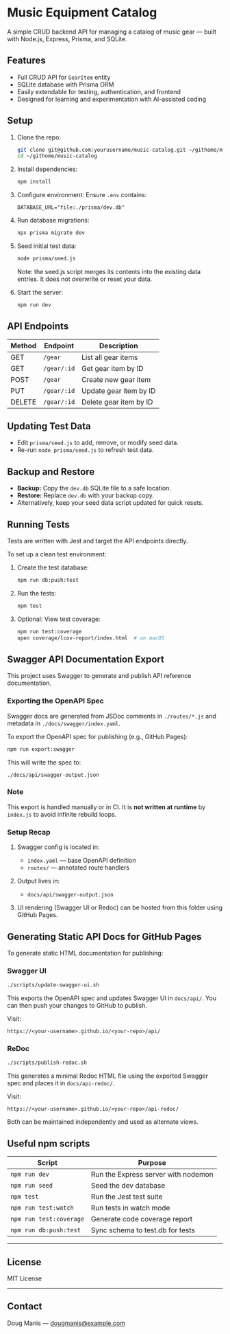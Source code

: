 # Music Equipment Catalog

A simple CRUD backend API for managing a catalog of music gear — built with Node.js, Express, Prisma, and SQLite.

## Features

- Full CRUD API for `GearItem` entity
- SQLite database with Prisma ORM
- Easily extendable for testing, authentication, and frontend
- Designed for learning and experimentation with AI-assisted coding

## Setup

1. Clone the repo:

   ```bash
   git clone git@github.com:yourusername/music-catalog.git ~/githome/music-catalog
   cd ~/githome/music-catalog
   ```

2. Install dependencies:

   ```bash
   npm install
   ```

3. Configure environment:
   Ensure `.env` contains:

   ```env
   DATABASE_URL="file:./prisma/dev.db"
   ```

4. Run database migrations:

   ```bash
   npx prisma migrate dev
   ```

5. Seed initial test data:

   ```bash
   node prisma/seed.js
   ```

   Note: the seed.js script merges its contents into the existing data entries. It does not overwrite or reset your data.

6. Start the server:

   ```bash
   npm run dev
   ```

## API Endpoints

| Method | Endpoint       | Description                 |
| ------ | -------------- | ---------------------------|
| GET    | `/gear`        | List all gear items         |
| GET    | `/gear/:id`    | Get gear item by ID         |
| POST   | `/gear`        | Create new gear item        |
| PUT    | `/gear/:id`    | Update gear item by ID      |
| DELETE | `/gear/:id`    | Delete gear item by ID      |

## Updating Test Data

- Edit `prisma/seed.js` to add, remove, or modify seed data.
- Re-run `node prisma/seed.js` to refresh test data.

## Backup and Restore

- **Backup:** Copy the `dev.db` SQLite file to a safe location.
- **Restore:** Replace `dev.db` with your backup copy.
- Alternatively, keep your seed data script updated for quick resets.

## Running Tests

Tests are written with Jest and target the API endpoints directly.

To set up a clean test environment:

1. Create the test database:

   ```bash
   npm run db:push:test

2. Run the tests:

   ```bash
   npm test

3. Optional: View test coverage:

   ```bash
   npm run test:coverage
   open coverage/lcov-report/index.html  # on macOS

## Swagger API Documentation Export

This project uses Swagger to generate and publish API reference documentation.

### Exporting the OpenAPI Spec

Swagger docs are generated from JSDoc comments in `./routes/*.js` and metadata in `./docs/swagger/index.yaml`.

To export the OpenAPI spec for publishing (e.g., GitHub Pages):

```bash
npm run export:swagger
```

This will write the spec to:

```
./docs/api/swagger-output.json
```

### Note

This export is handled manually or in CI. It is **not written at runtime** by `index.js` to avoid infinite rebuild loops.

### Setup Recap

1. Swagger config is located in:
   - `index.yaml` — base OpenAPI definition
   - `routes/` — annotated route handlers

2. Output lives in:
   - `docs/api/swagger-output.json`

3. UI rendering (Swagger UI or Redoc) can be hosted from this folder using GitHub Pages.

## Generating Static API Docs for GitHub Pages

To generate static HTML documentation for publishing:

### Swagger UI

```bash
./scripts/update-swagger-ui.sh
```

This exports the OpenAPI spec and updates Swagger UI in `docs/api/`. You can then push your changes to GitHub to publish.

Visit:
```
https://<your-username>.github.io/<your-repo>/api/
```

### ReDoc

```bash
./scripts/publish-redoc.sh
```

This generates a minimal Redoc HTML file using the exported Swagger spec and places it in `docs/api-redoc/`.

Visit:
```
https://<your-username>.github.io/<your-repo>/api-redoc/
```

Both can be maintained independently and used as alternate views.

## Useful npm scripts

| Script              | Purpose                                  |
|---------------------|------------------------------------------|
| `npm run dev`       | Run the Express server with nodemon      |
| `npm run seed`      | Seed the dev database                    |
| `npm test`          | Run the Jest test suite                  |
| `npm run test:watch`| Run tests in watch mode                  |
| `npm run test:coverage` | Generate code coverage report       |
| `npm run db:push:test`  | Sync schema to test.db for tests    |

---

## License

MIT License

---

## Contact

Doug Manis — <dougmanis@example.com>
